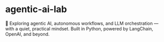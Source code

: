 # agentic-ai-lab
🧠 Exploring agentic AI, autonomous workflows, and LLM orchestration — with a quiet, practical mindset. Built in Python, powered by LangChain, OpenAI, and beyond.
